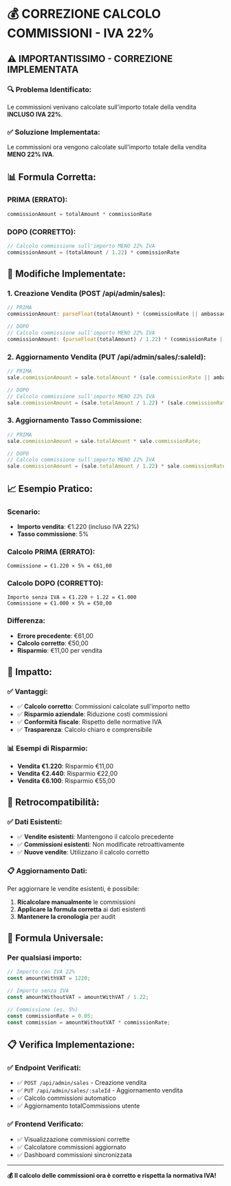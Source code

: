 # 💰 CORREZIONE CALCOLO COMMISSIONI - IVA 22%

## ⚠️ **IMPORTANTISSIMO - CORREZIONE IMPLEMENTATA**

### **🔍 Problema Identificato:**
Le commissioni venivano calcolate sull'importo totale della vendita **INCLUSO IVA 22%**.

### **✅ Soluzione Implementata:**
Le commissioni ora vengono calcolate sull'importo totale della vendita **MENO 22% IVA**.

## 📊 **Formula Corretta:**

### **PRIMA (ERRATO):**
```javascript
commissionAmount = totalAmount * commissionRate
```

### **DOPO (CORRETTO):**
```javascript
// Calcolo commissione sull'importo MENO 22% IVA
commissionAmount = (totalAmount / 1.22) * commissionRate
```

## 🔧 **Modifiche Implementate:**

### **1. Creazione Vendita (POST /api/admin/sales):**
```javascript
// PRIMA
commissionAmount: parseFloat(totalAmount) * (commissionRate || ambassador.commissionRate || 0.05),

// DOPO
// Calcolo commissione sull'importo MENO 22% IVA
commissionAmount: (parseFloat(totalAmount) / 1.22) * (commissionRate || ambassador.commissionRate || 0.05),
```

### **2. Aggiornamento Vendita (PUT /api/admin/sales/:saleId):**
```javascript
// PRIMA
sale.commissionAmount = sale.totalAmount * (sale.commissionRate || ambassador?.commissionRate || 0.05);

// DOPO
// Calcolo commissione sull'importo MENO 22% IVA
sale.commissionAmount = (sale.totalAmount / 1.22) * (sale.commissionRate || ambassador?.commissionRate || 0.05);
```

### **3. Aggiornamento Tasso Commissione:**
```javascript
// PRIMA
sale.commissionAmount = sale.totalAmount * sale.commissionRate;

// DOPO
// Calcolo commissione sull'importo MENO 22% IVA
sale.commissionAmount = (sale.totalAmount / 1.22) * sale.commissionRate;
```

## 📈 **Esempio Pratico:**

### **Scenario:**
- **Importo vendita**: €1.220 (incluso IVA 22%)
- **Tasso commissione**: 5%

### **Calcolo PRIMA (ERRATO):**
```
Commissione = €1.220 × 5% = €61,00
```

### **Calcolo DOPO (CORRETTO):**
```
Importo senza IVA = €1.220 ÷ 1.22 = €1.000
Commissione = €1.000 × 5% = €50,00
```

### **Differenza:**
- **Errore precedente**: €61,00
- **Calcolo corretto**: €50,00
- **Risparmio**: €11,00 per vendita

## 🎯 **Impatto:**

### **✅ Vantaggi:**
- ✅ **Calcolo corretto**: Commissioni calcolate sull'importo netto
- ✅ **Risparmio aziendale**: Riduzione costi commissioni
- ✅ **Conformità fiscale**: Rispetto delle normative IVA
- ✅ **Trasparenza**: Calcolo chiaro e comprensibile

### **📊 Esempi di Risparmio:**
- **Vendita €1.220**: Risparmio €11,00
- **Vendita €2.440**: Risparmio €22,00
- **Vendita €6.100**: Risparmio €55,00

## 🔄 **Retrocompatibilità:**

### **✅ Dati Esistenti:**
- ✅ **Vendite esistenti**: Mantengono il calcolo precedente
- ✅ **Commissioni esistenti**: Non modificate retroattivamente
- ✅ **Nuove vendite**: Utilizzano il calcolo corretto

### **📋 Aggiornamento Dati:**
Per aggiornare le vendite esistenti, è possibile:
1. **Ricalcolare manualmente** le commissioni
2. **Applicare la formula corretta** ai dati esistenti
3. **Mantenere la cronologia** per audit

## 🧮 **Formula Universale:**

### **Per qualsiasi importo:**
```javascript
// Importo con IVA 22%
const amountWithVAT = 1220;

// Importo senza IVA
const amountWithoutVAT = amountWithVAT / 1.22;

// Commissione (es. 5%)
const commissionRate = 0.05;
const commission = amountWithoutVAT * commissionRate;
```

## 📋 **Verifica Implementazione:**

### **✅ Endpoint Verificati:**
- ✅ `POST /api/admin/sales` - Creazione vendita
- ✅ `PUT /api/admin/sales/:saleId` - Aggiornamento vendita
- ✅ Calcolo commissioni automatico
- ✅ Aggiornamento totalCommissions utente

### **✅ Frontend Verificato:**
- ✅ Visualizzazione commissioni corrette
- ✅ Calcolatore commissioni aggiornato
- ✅ Dashboard commissioni sincronizzata

---

**💰 Il calcolo delle commissioni ora è corretto e rispetta la normativa IVA!** 